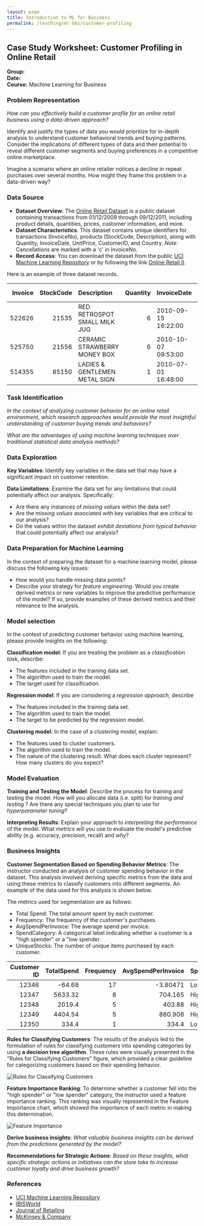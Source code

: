 ```yaml
---
layout: page
title: Introduction to ML for Business
permalink: /teaching/ml-bbs/customer-profiling
---
```


## Case Study Worksheet: Customer Profiling in Online Retail

**Group:**  
**Date:**  
**Course:** Machine Learning for Business

### Problem Representation

*How can you effectively build a customer profile for an online retail business using a data-driven approach?*

Identify and justify the types of data you would prioritize for in-depth analysis to understand customer behavioral trends and buying patterns. Consider the implications of different types of data and their potential to reveal different customer segments and buying preferences in a competitive online marketplace.

Imagine a scenario where an online retailer notices a decline in repeat purchases over several months. How might they frame this problem in a data-driven way?

### Data Source

- **Dataset Overview**: The [Online Retail Dataset](https://archive.ics.uci.edu/ml/datasets/Online+Retail+II) is a public dataset containing transactions from 01/12/2009 through 09/12/2011, including product details, quantities, prices, customer information, and more.
- **Dataset Characteristics**: This dataset contains unique identifiers for transactions (InvoiceNo), products (StockCode, Description), along with Quantity, InvoiceDate, UnitPrice, CustomerID, and Country. *Note*: Cancellations are marked with a 'c' in InvoiceNo.
- **Record Access**: You can download the dataset from the public [UCI Machine Learning Repository](https://archive.ics.uci.edu/) or by following the link [Online Retail II](https://archive.ics.uci.edu/static/public/502/online+retail+ii.zip).

Here is an example of three dataset records.

|   Invoice |   StockCode | Description                   |   Quantity | InvoiceDate         |   Price |   Customer ID | Country        |
|----------:|------------:|:------------------------------|-----------:|:--------------------|--------:|--------------:|:---------------|
|    522626 |       21535 | RED RETROSPOT SMALL MILK JUG  |          6 | 2010-09-15 16:22:00 |    2.55 |         15513 | United Kingdom |
|    525750 |       21556 | CERAMIC STRAWBERRY MONEY BOX  |          6 | 2010-10-07 09:53:00 |    2.55 |         14682 | United Kingdom |
|    514355 |       85150 | LADIES & GENTLEMEN METAL SIGN |          1 | 2010-07-01 16:48:00 |    2.55 |         17589 | United Kingdom |

### Task Identification

*In the context of analyzing customer behavior for an online retail environment, which research approaches would provide the most insightful understanding of customer buying trends and behaviors?*

*What are the advantages of using machine learning techniques over traditional statistical data analysis methods?*

### Data Exploration

**Key Variables**:
Identify key variables in the data set that may have a significant impact on customer retention.

**Data Limitations**:
Examine the data set for any limitations that could potentially affect our analysis. Specifically:

- Are there any instances of *missing values* within the data set?
- Are the *missing values* associated with key variables that are critical to our analysis?
- Do the values within the dataset *exhibit deviations from typical behavior* that could potentially affect our analysis?

### Data Preparation for Machine Learning

In the context of preparing the dataset for a machine learning model, please discuss the following key issues:

- How would you handle missing data points?
- Describe your strategy for *feature engineering*. Would you create derived metrics or new variables to improve the predictive performance of the model? If so, provide examples of these derived metrics and their relevance to the analysis.

### Model selection

In the context of predicting customer behavior using machine learning, please provide insights on the following:

**Classification model**:
If you are treating the problem as a *classification task*, describe:

- The features included in the training data set.
- The algorithm used to train the model.
- The target used for classification.

**Regression model**:
If you are considering a *regression approach*, describe

- The features included in the training data set.
- The algorithm used to train the model.
- The target to be predicted by the regression model.

**Clustering model**:
In the case of a *clustering model*, explain:

- The features used to cluster customers.
- The algorithm used to train the model.
- The nature of the clustering result. What does each cluster represent? How many clusters do you expect?

### Model Evaluation

**Training and Testing the Model**:
Describe the process for training and testing the model. How will you allocate data (i.e. split) for *training and testing* ? Are there any special techniques you plan to use for *hyperparameter tuning*?

**Interpreting Results**:
Explain your approach to *interpreting the performance* of the model. What *metrics* will you use to evaluate the model's predictive ability (e.g. accuracy, precision, recall) and *why*?

### Business Insights

**Customer Segmentation Based on Spending Behavior Metrics**:
The instructor conducted an analysis of customer spending behavior in the dataset.
This analysis involved deriving specific metrics from the data and using these metrics to classify customers into different segments. An example of the data used for this analysis is shown below.

The metrics used for segmentation are as follows:

- Total Spend: The total amount spent by each customer.
- Frequency: The frequency of the customer's purchases.
- AvgSpendPerInvoice: The average spend per invoice.
- SpendCategory: A categorical label indicating whether a customer is a "high spender" or a "low spender.
- UniqueStocks: The number of unique items purchased by each customer.

|   Customer ID |   TotalSpend |   Frequency |   AvgSpendPerInvoice | SpendingCategory   |   UniqueStocks |
|--------------:|-------------:|------------:|---------------------:|:-------------------|---------------:|
|         12346 |       -64.68 |          17 |             -3.80471 | Low Spender        |             30 |
|         12347 |      5633.32 |           8 |            704.165   | High Spender       |            126 |
|         12348 |      2019.4  |           5 |            403.88    | High Spender       |             25 |
|         12349 |      4404.54 |           5 |            880.908   | High Spender       |            139 |
|         12350 |       334.4  |           1 |            334.4     | Low Spender        |             17 |

**Rules for Classifying Customers**:
The results of the analysis led to the formulation of rules for classifying customers into spending categories by using **a decision tree algorithm**.
These rules were visually presented in the "Rules for Classifying Customers" figure, which provided a clear guideline for categorizing customers based on their spending behavior.

![Rules for Classifying Customers](/Users/lozingaro/Developer/academic-website/teaching/ml-bbs/case-studies/docs/customer-profile-rules.png)

**Feature Importance Ranking**:
To determine whether a customer fell into the "high spender" or "low spender" category, the instructor used a feature importance ranking. This ranking was visually represented in the Feature Importance chart, which showed the importance of each metric in making this determination.

![Feature Importance](/Users/lozingaro/Developer/academic-website/teaching/ml-bbs/case-studies/docs/customer-profile-feature-importance.png)

**Derive business insights**:
*What valuable business insights can be derived from the predictions generated by the model?*

**Recommendations for Strategic Actions**:
*Based on these insights, what specific strategic actions or initiatives can the store take to increase customer loyalty and drive business growth?*

### References

- [UCI Machine Learning Repository](https://archive.ics.uci.edu/ml/index.php)
- [IBISWorld](https://www.ibisworld.com/united-kingdom/market-research-reports/online-grocery-retailers-industry/)
- [Journal of Retailing](https://www.journals.elsevier.com/journal-of-retailing)
- [McKinsey & Company](https://www.mckinsey.com/)

